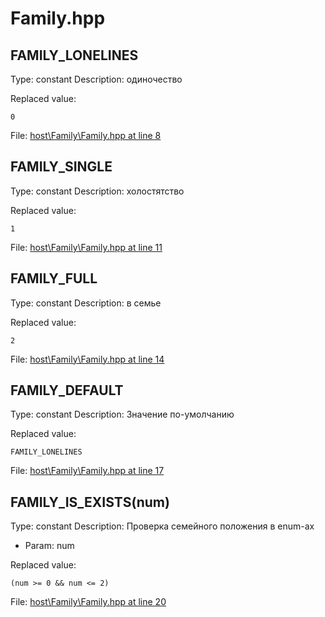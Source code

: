 # Family.hpp

## FAMILY_LONELINES

Type: constant
Description: одиночество


Replaced value:
```sqf
0
```
File: [host\Family\Family.hpp at line 8](../../../Src/host/Family/Family.hpp#L8)
## FAMILY_SINGLE

Type: constant
Description: холостятство


Replaced value:
```sqf
1
```
File: [host\Family\Family.hpp at line 11](../../../Src/host/Family/Family.hpp#L11)
## FAMILY_FULL

Type: constant
Description: в семье


Replaced value:
```sqf
2
```
File: [host\Family\Family.hpp at line 14](../../../Src/host/Family/Family.hpp#L14)
## FAMILY_DEFAULT

Type: constant
Description: Значение по-умолчанию


Replaced value:
```sqf
FAMILY_LONELINES
```
File: [host\Family\Family.hpp at line 17](../../../Src/host/Family/Family.hpp#L17)
## FAMILY_IS_EXISTS(num)

Type: constant
Description: Проверка семейного положения в enum-ах
- Param: num

Replaced value:
```sqf
(num >= 0 && num <= 2) 
```
File: [host\Family\Family.hpp at line 20](../../../Src/host/Family/Family.hpp#L20)
